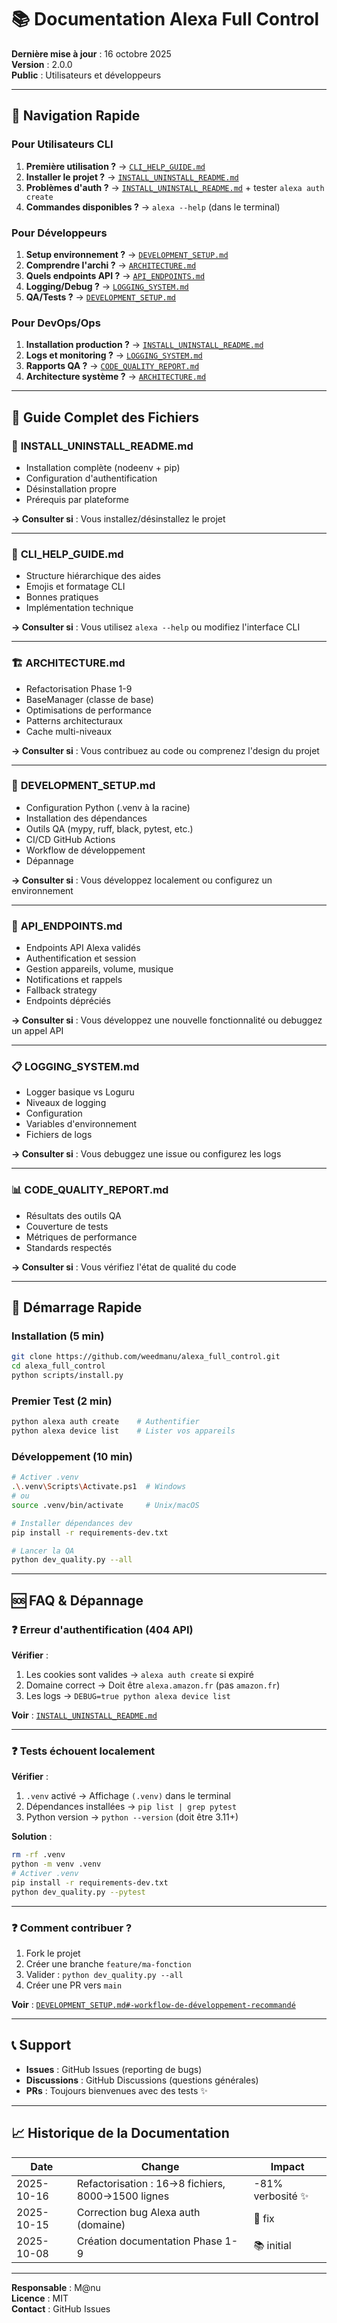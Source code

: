 # 📚 Documentation Alexa Full Control

**Dernière mise à jour** : 16 octobre 2025  
**Version** : 2.0.0  
**Public** : Utilisateurs et développeurs

---

## 🎯 Navigation Rapide

### Pour **Utilisateurs CLI**

1. **Première utilisation ?** → [`CLI_HELP_GUIDE.md`](CLI_HELP_GUIDE.md)
2. **Installer le projet ?** → [`INSTALL_UNINSTALL_README.md`](INSTALL_UNINSTALL_README.md)
3. **Problèmes d'auth ?** → [`INSTALL_UNINSTALL_README.md`](INSTALL_UNINSTALL_README.md) + tester `alexa auth create`
4. **Commandes disponibles ?** → `alexa --help` (dans le terminal)

### Pour **Développeurs**

1. **Setup environnement ?** → [`DEVELOPMENT_SETUP.md`](DEVELOPMENT_SETUP.md)
2. **Comprendre l'archi ?** → [`ARCHITECTURE.md`](ARCHITECTURE.md)
3. **Quels endpoints API ?** → [`API_ENDPOINTS.md`](API_ENDPOINTS.md)
4. **Logging/Debug ?** → [`LOGGING_SYSTEM.md`](LOGGING_SYSTEM.md)
5. **QA/Tests ?** → [`DEVELOPMENT_SETUP.md`](DEVELOPMENT_SETUP.md#-outils-de-qualité-de-code)

### Pour **DevOps/Ops**

1. **Installation production ?** → [`INSTALL_UNINSTALL_README.md`](INSTALL_UNINSTALL_README.md)
2. **Logs et monitoring ?** → [`LOGGING_SYSTEM.md`](LOGGING_SYSTEM.md)
3. **Rapports QA ?** → [`CODE_QUALITY_REPORT.md`](CODE_QUALITY_REPORT.md)
4. **Architecture système ?** → [`ARCHITECTURE.md`](ARCHITECTURE.md)

---

## 📖 Guide Complet des Fichiers

### 🔐 **INSTALL_UNINSTALL_README.md**

- Installation complète (nodeenv + pip)
- Configuration d'authentification
- Désinstallation propre
- Prérequis par plateforme

**→ Consulter si** : Vous installez/désinstallez le projet

---

### 🎨 **CLI_HELP_GUIDE.md**

- Structure hiérarchique des aides
- Emojis et formatage CLI
- Bonnes pratiques
- Implémentation technique

**→ Consulter si** : Vous utilisez `alexa --help` ou modifiez l'interface CLI

---

### 🏗️ **ARCHITECTURE.md**

- Refactorisation Phase 1-9
- BaseManager (classe de base)
- Optimisations de performance
- Patterns architecturaux
- Cache multi-niveaux

**→ Consulter si** : Vous contribuez au code ou comprenez l'design du projet

---

### 🔧 **DEVELOPMENT_SETUP.md**

- Configuration Python (.venv à la racine)
- Installation des dépendances
- Outils QA (mypy, ruff, black, pytest, etc.)
- CI/CD GitHub Actions
- Workflow de développement
- Dépannage

**→ Consulter si** : Vous développez localement ou configurez un environnement

---

### 🔌 **API_ENDPOINTS.md**

- Endpoints API Alexa validés
- Authentification et session
- Gestion appareils, volume, musique
- Notifications et rappels
- Fallback strategy
- Endpoints dépréciés

**→ Consulter si** : Vous développez une nouvelle fonctionnalité ou debuggez un appel API

---

### 📋 **LOGGING_SYSTEM.md**

- Logger basique vs Loguru
- Niveaux de logging
- Configuration
- Variables d'environnement
- Fichiers de logs

**→ Consulter si** : Vous debuggez une issue ou configurez les logs

---

### 📊 **CODE_QUALITY_REPORT.md**

- Résultats des outils QA
- Couverture de tests
- Métriques de performance
- Standards respectés

**→ Consulter si** : Vous vérifiez l'état de qualité du code

---

## 🚀 Démarrage Rapide

### Installation (5 min)

```bash
git clone https://github.com/weedmanu/alexa_full_control.git
cd alexa_full_control
python scripts/install.py
```

### Premier Test (2 min)

```bash
python alexa auth create    # Authentifier
python alexa device list    # Lister vos appareils
```

### Développement (10 min)

```bash
# Activer .venv
.\.venv\Scripts\Activate.ps1  # Windows
# ou
source .venv/bin/activate     # Unix/macOS

# Installer dépendances dev
pip install -r requirements-dev.txt

# Lancer la QA
python dev_quality.py --all
```

---

## 🆘 FAQ & Dépannage

### ❓ Erreur d'authentification (404 API)

**Vérifier** :

1. Les cookies sont valides → `alexa auth create` si expiré
2. Domaine correct → Doit être `alexa.amazon.fr` (pas `amazon.fr`)
3. Les logs → `DEBUG=true python alexa device list`

**Voir** : [`INSTALL_UNINSTALL_README.md`](INSTALL_UNINSTALL_README.md)

---

### ❓ Tests échouent localement

**Vérifier** :

1. `.venv` activé → Affichage `(.venv)` dans le terminal
2. Dépendances installées → `pip list | grep pytest`
3. Python version → `python --version` (doit être 3.11+)

**Solution** :

```bash
rm -rf .venv
python -m venv .venv
# Activer .venv
pip install -r requirements-dev.txt
python dev_quality.py --pytest
```

---

### ❓ Comment contribuer ?

1. Fork le projet
2. Créer une branche `feature/ma-fonction`
3. Valider : `python dev_quality.py --all`
4. Créer une PR vers `main`

**Voir** : [`DEVELOPMENT_SETUP.md#-workflow-de-développement-recommandé`](DEVELOPMENT_SETUP.md#-workflow-de-développement-recommandé)

---

## 📞 Support

- **Issues** : GitHub Issues (reporting de bugs)
- **Discussions** : GitHub Discussions (questions générales)
- **PRs** : Toujours bienvenues avec des tests ✨

---

## 📈 Historique de la Documentation

| Date       | Change                                            | Impact            |
| ---------- | ------------------------------------------------- | ----------------- |
| 2025-10-16 | Refactorisation : 16→8 fichiers, 8000→1500 lignes | -81% verbosité ✨ |
| 2025-10-15 | Correction bug Alexa auth (domaine)               | 🐛 fix            |
| 2025-10-08 | Création documentation Phase 1-9                  | 📚 initial        |

---

**Responsable** : M@nu  
**Licence** : MIT  
**Contact** : GitHub Issues
